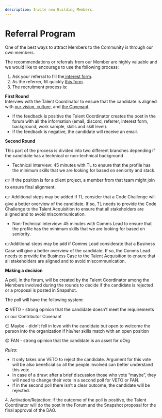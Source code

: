 ```yaml
---
description: Invite new Building Members.
---
```


# Referral Program

One of the best ways to attract Members to the Community is through our own members.&#x20;

The recommendations or referrals from our Member are highly valuable and we would like to encourage to use the following process:

1. Ask your referral to fill the[ interest form](https://airtable.com/shr0eQZfACL3Yarac).&#x20;
2. As the referrer, fill quickly [this form](https://airtable.com/shrY4dGORKhV8Rplp).
3. The recruitment process is:

**First Round** \
Interview with the Talent Coordinator to ensure that the candidate is aligned with [our vision, culture](https://docs.dorg.tech), and [the Covenant](https://docs.dorg.tech/covenant).

* If the feedback is positive the Talent Coordinator creates the post in the forum with all the information (email, discord, referrer, interest form, background, work sample, skills and skill level).&#x20;
* If the feedback is negative, the candidate will receive an email.&#x20;

**Second Round**

This part of the process is divided into two different branches depending if the candidate has a technical or non-technical background

* Technical Interview: 45 minutes with TL to ensure that the profile has the minimum skills that we are looking for based on seniority and stack.

👉 If the position is for a client project, a member from that team might join to ensure final alignment.

👉 Additional steps may be added if TL consider that a Code Challenge will give a better overview of the candidate. If so, TL needs to provide the Code Challenge to the Talent Acquisition to ensure that all stakeholders are aligned and to avoid miscommunication.

* Non-Technical interview: 45 minutes with Comms Lead to ensure that the profile has the minimum skills that we are looking for based on seniority.

👉Additional steps may be add if Comms Lead considerate that a Business Case will give a better overview of the candidate. If so, the Comms Lead needs to provide the Business Case to the Talent Acquisition to ensure that all stakeholders are aligned and to avoid miscommunication.

**Making a decision**

A poll, in the forum, will be created by the Talent Coordinator among the Members involved during the rounds to decide if the candidate is rejected or a proposal is posted in Snapshot.

The poll will have the following system:

⛔ VETO - strong opinion that the candidate doesn’t meet the requirements or our Contributor Covenant

😶 Maybe - didn’t fell in love with the candidate but open to welcome the person into the organization if his/her skills match with an open position

😍 FAN - strong opinion that the candidate is an asset for dOrg

_Rules:_

* It only takes one VETO to reject the candidate. Argument for this vote will be also beneficial so all the people involved can better understand this vote.
* In case of a draw: after a brief discussion those who vote “maybe”, they will need to change their vote in a second poll for VETO or FAN.
* If in the second poll there isn’t a clear outcome, the candidate will be rejected.&#x20;

4\. Activation/Rejection: if the outcome of the poll is positive, the Talent Coordinator will do the post in the Forum and the Snapshot proposal for the final approval of the DAO.
